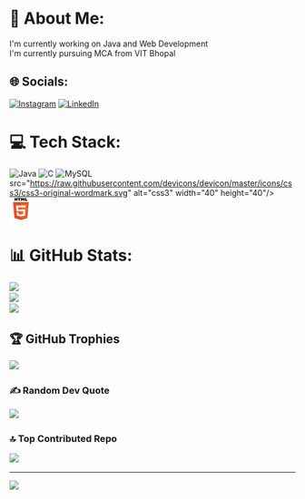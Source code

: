 # 💫 About Me:
I'm currently working on Java and Web Development<br>I'm currently pursuing MCA from VIT Bhopal


## 🌐 Socials:
[![Instagram](https://img.shields.io/badge/Instagram-%23E4405F.svg?logo=Instagram&logoColor=white)](https://instagram.com/prakulkhare) [![LinkedIn](https://img.shields.io/badge/LinkedIn-%230077B5.svg?logo=linkedin&logoColor=white)](https://linkedin.com/in/https://www.linkedin.com/in/prakul-khare-a726ab301/) 

# 💻 Tech Stack:
![Java](https://img.shields.io/badge/java-%23ED8B00.svg?style=for-the-badge&logo=openjdk&logoColor=white) ![C](https://img.shields.io/badge/c-%2300599C.svg?style=for-the-badge&logo=c&logoColor=white) ![MySQL](https://img.shields.io/badge/mysql-4479A1.svg?style=for-the-badge&logo=mysql&logoColor=white)
src="https://raw.githubusercontent.com/devicons/devicon/master/icons/css3/css3-original-wordmark.svg" alt="css3" width="40" height="40"/> </a> <a href="https://www.w3.org/html/" target="_blank" rel="noreferrer"> <img src="https://raw.githubusercontent.com/devicons/devicon/master/icons/html5/html5-original-wordmark.svg" alt="html5" width="40" height="40"/> </a> </p>
# 📊 GitHub Stats:
![](https://github-readme-stats.vercel.app/api?username=prakulkhare&theme=dark&hide_border=false&include_all_commits=true&count_private=false)<br/>
![](https://github-readme-streak-stats.herokuapp.com/?user=prakulkhare&theme=dark&hide_border=false)<br/>
![](https://github-readme-stats.vercel.app/api/top-langs/?username=prakulkhare&theme=dark&hide_border=false&include_all_commits=true&count_private=false&layout=compact)

## 🏆 GitHub Trophies
![](https://github-profile-trophy.vercel.app/?username=prakulkhare&theme=radical&no-frame=false&no-bg=false&margin-w=4)

### ✍️ Random Dev Quote
![](https://quotes-github-readme.vercel.app/api?type=horizontal&theme=radical)

### 🔝 Top Contributed Repo
![](https://github-contributor-stats.vercel.app/api?username=prakulkhare&limit=5&theme=dark&combine_all_yearly_contributions=true)

---
[![](https://visitcount.itsvg.in/api?id=prakulkhare&icon=0&color=0)](https://visitcount.itsvg.in)

<!-- Proudly created with GPRM ( https://gprm.itsvg.in ) -->
